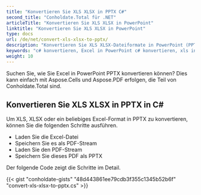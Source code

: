 ```yaml
---
title: "Konvertieren Sie XLS XLSX in PPTX C#"
second_title: "Conholdate.Total für .NET"
articleTitle: "Konvertieren Sie XLS XLSX in PowerPoint"
linktitle: "Konvertieren Sie XLS XLSX in PowerPoint"
type: docs
url: /de/net/convert-xls-xlsx-to-pptx/
description: "Konvertieren Sie XLS XLSX-Dateiformate in PowerPoint (PPTX) in C#."
keywords: "c# konvertieren, Excel in PowerPoint c# konvertieren, xls in pptx c# konvertieren, xlsx in powerpoint c# konvertieren, .NET xls xlsx konvertieren, xls in pptx .net, xlsx in pptx asp .net, c#-Konverter für xls, c#-Konverter für xlsx, excel zu pptx c#, blatt zu folie"
weight: 10
---
```


Suchen Sie, wie Sie Excel in PowerPoint PPTX konvertieren können? Dies kann einfach mit Aspose.Cells und Aspose.PDF erfolgen, die Teil von Conholdate.Total sind.

## **Konvertieren Sie XLS XLSX in PPTX in C#**
Um XLS, XLSX oder ein beliebiges Excel-Format in PPTX zu konvertieren, können Sie die folgenden Schritte ausführen.

- Laden Sie die Excel-Datei
- Speichern Sie es als PDF-Stream
- Laden Sie den PDF-Stream
- Speichern Sie dieses PDF als PPTX

Der folgende Code zeigt die Schritte im Detail.

{{< gist "conholdate-gists" "48d443861ee79cdb3f355c1345b52b6f" "convert-xls-xlsx-to-pptx.cs" >}}
